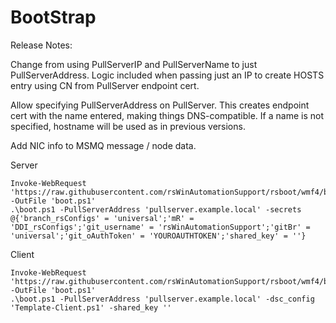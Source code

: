 BootStrap
========

Release Notes:

Change from using PullServerIP and PullServerName to just PullServerAddress. Logic included when passing just an IP to create HOSTS entry using CN from PullServer endpoint cert.

Allow specifying PullServerAddress on PullServer. This creates endpoint cert with the name entered, making things DNS-compatible. If a name is not specified, hostname will be used as in previous versions.

Add NIC info to MSMQ message / node data.


Server
```PoSh
Invoke-WebRequest 'https://raw.githubusercontent.com/rsWinAutomationSupport/rsboot/wmf4/boot.ps1' -OutFile 'boot.ps1'
.\boot.ps1 -PullServerAddress 'pullserver.example.local' -secrets @{'branch_rsConfigs' = 'universal';'mR' = 'DDI_rsConfigs';'git_username' = 'rsWinAutomationSupport';'gitBr' = 'universal';'git_oAuthToken' = 'YOUROAUTHTOKEN';'shared_key' = ''}
```
Client
```PoSh
Invoke-WebRequest 'https://raw.githubusercontent.com/rsWinAutomationSupport/rsboot/wmf4/boot.ps1' -OutFile 'boot.ps1'
.\boot.ps1 -PullServerAddress 'pullserver.example.local' -dsc_config 'Template-Client.ps1' -shared_key ''
```
